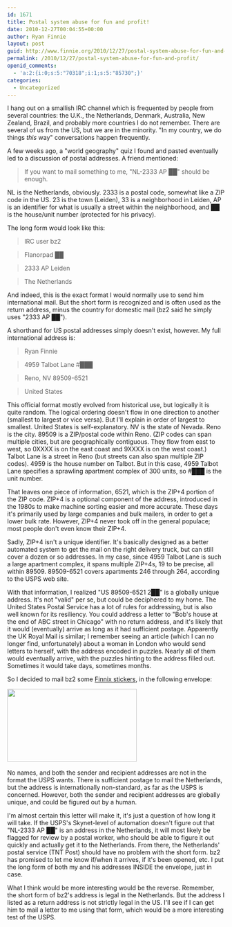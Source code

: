 ```yaml
---
id: 1671
title: Postal system abuse for fun and profit!
date: 2010-12-27T00:04:55+00:00
author: Ryan Finnie
layout: post
guid: http://www.finnie.org/2010/12/27/postal-system-abuse-for-fun-and-profit/
permalink: /2010/12/27/postal-system-abuse-for-fun-and-profit/
openid_comments:
  - 'a:2:{i:0;s:5:"70318";i:1;s:5:"85730";}'
categories:
  - Uncategorized
---
```

I hang out on a smallish IRC channel which is frequented by people from several countries: the U.K., the Netherlands, Denmark, Australia, New Zealand, Brazil, and probably more countries I do not remember. There are several of us from the US, but we are in the minority. "In my country, we do things _this_ way" conversations happen frequently.

A few weeks ago, a "world geography" quiz I found and pasted eventually led to a discussion of postal addresses. A friend mentioned:

> <bz2> If you want to mail something to me, "NL-2333 AP ██" should be enough.

NL is the Netherlands, obviously. 2333 is a postal code, somewhat like a ZIP code in the US. 23 is the town (Leiden), 33 is a neighborhood in Leiden, AP is an identifier for what is usually a street within the neighborhood, and ██ is the house/unit number (protected for his privacy).

The long form would look like this:

> IRC user bz2
  
> Flanorpad ██
  
> 2333 AP Leiden
  
> The Netherlands 

And indeed, this is the exact format I would normally use to send him international mail. But the short form is recognized and is often used as the return address, minus the country for domestic mail (bz2 said he simply uses "2333 AP ██").

A shorthand for US postal addresses simply doesn't exist, however. My full international address is:

> Ryan Finnie
  
> 4959 Talbot Lane #███
  
> Reno, NV 89509-6521
  
> United States 

This official format mostly evolved from historical use, but logically it is quite random. The logical ordering doesn't flow in one direction to another (smallest to largest or vice versa). But I'll explain in order of largest to smallest. United States is self-explanatory. NV is the state of Nevada. Reno is the city. 89509 is a ZIP/postal code within Reno. (ZIP codes can span multiple cities, but are geographically contiguous. They flow from east to west, so 0XXXX is on the east coast and 9XXXX is on the west coast.) Talbot Lane is a street in Reno (but streets can also span multiple ZIP codes). 4959 is the house number on Talbot. But in this case, 4959 Talbot Lane specifies a sprawling apartment complex of 300 units, so #███ is the unit number.

That leaves one piece of information, 6521, which is the ZIP+4 portion of the ZIP code. ZIP+4 is a optional component of the address, introduced in the 1980s to make machine sorting easier and more accurate. These days it's primarily used by large companies and bulk mailers, in order to get a lower bulk rate. However, ZIP+4 never took off in the general populace; most people don't even know their ZIP+4.

Sadly, ZIP+4 isn't a unique identifier. It's basically designed as a better automated system to get the mail on the right delivery truck, but can still cover a dozen or so addresses. In my case, since 4959 Talbot Lane is such a large apartment complex, it spans multiple ZIP+4s, 19 to be precise, all within 89509. 89509-6521 covers apartments 246 through 264, according to the USPS web site.

With that information, I realized "US 89509-6521 2██" is a globally unique address. It's not "valid" per se, but could be deciphered to my home. The United States Postal Service has a lot of rules for addressing, but is also well known for its resiliency. You could address a letter to "Bob's house at the end of ABC street in Chicago" with no return address, and it's likely that it would (eventually) arrive as long as it had sufficient postage. Apparently the UK Royal Mail is similar; I remember seeing an article (which I can no longer find, unfortunately) about a woman in London who would send letters to herself, with the address encoded in puzzles. Nearly all of them would eventually arrive, with the puzzles hinting to the address filled out. Sometimes it would take days, sometimes months.

So I decided to mail bz2 some [Finnix stickers](http://www.finnix.org/Free_stickers), in the following envelope:

[<img src="/blog-media/2010/12/leiden-envelope-300x168.jpg" alt="" title="NL-2333 AP ##" width="300" height="168" class="aligncenter size-medium wp-image-1672" srcset="/blog-media/2010/12/leiden-envelope-300x168.jpg 300w, /blog-media/2010/12/leiden-envelope-1024x576.jpg 1024w, /blog-media/2010/12/leiden-envelope.jpg 1280w" sizes="(max-width: 300px) 100vw, 300px" />](/blog-media/2010/12/leiden-envelope.jpg)

No names, and both the sender and recipient addresses are not in the format the USPS wants. There is sufficient postage to mail the Netherlands, but the address is internationally non-standard, as far as the USPS is concerned. However, both the sender and recipient addresses are globally unique, and could be figured out by a human.

I'm almost certain this letter will make it, it's just a question of how long it will take. If the USPS's Skynet-level of automation doesn't figure out that "NL-2333 AP ██" is an address in the Netherlands, it will most likely be flagged for review by a postal worker, who should be able to figure it out quickly and actually get it to the Netherlands. From there, the Netherlands' postal service (TNT Post) should have no problem with the short form. bz2 has promised to let me know if/when it arrives, if it's been opened, etc. I put the long form of both my and his addresses INSIDE the envelope, just in case.

What I think would be more interesting would be the reverse. Remember, the short form of bz2's address is legal in the Netherlands. But the address I listed as a return address is not strictly legal in the US. I'll see if I can get him to mail a letter to me using that form, which would be a more interesting test of the USPS.
